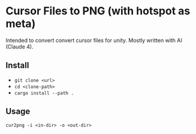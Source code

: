 # Cursor Files to PNG (with hotspot as meta)

Intended to convert convert cursor files for unity. Mostly written with AI (Claude 4).

## Install

- `git clone <url>`
- `cd <clone-path>`
- `cargo install --path .`

## Usage

`cur2png -i <in-dir> -o <out-dir>`
